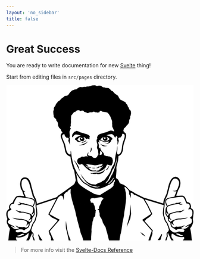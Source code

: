 ```yaml
---
layout: 'no_sidebar'
title: false
---
```


# Great Success

You are ready to write documentation for new [Svelte](https://svelte.dev) thing!

Start from editing files in `src/pages` directory.

![Great Success](static/great-success.png 'Great Success')

> For more info visit the [Svelte-Docs Reference](https://alexxnb.github.io/svelte-docs/)
